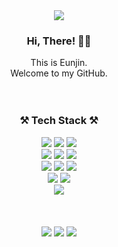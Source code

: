<div align="center">

  <img src="https://capsule-render.vercel.app/api?type=Waving&color=0B9CF5&section=header&height=250&text=YOOONEUNJIN!&animation=twinkling&fontSize=70&fontColor=FFFFFF&fontAlignY=40"/>
  
  <h3>Hi, There! 👋👋</h3>
  This is Eunjin. 
  <br>
  Welcome to my GitHub. 
  
  <br>
  <br>
  <br>
  
  <h3>⚒️ Tech Stack ⚒️</h3>
  
  <div>
    <img src="https://img.shields.io/badge/Java-007396?style=flat-square&logo=Java&logoColor=white"/>
    <img src="https://img.shields.io/badge/Spring Boot-6DB33F?style=flat-square&logo=Springboot&logoColor=white"/>
    <img src="https://img.shields.io/badge/jquery-0769AD?style=flat-square&logo=jquery&logoColor=white"/>
  </div>
  
  <div>
    <img src="https://img.shields.io/badge/CSS3-1572B6?style=flat-square&logo=CSS3&logoColor=white"/>
    <img src="https://img.shields.io/badge/HTML5-E34F26?style=flat-square&logo=HTML5&logoColor=white"/> 
    <img src="https://img.shields.io/badge/JavaScript-F7DF1E?style=flat-square&logo=JavaScript&logoColor=white"/>
  </div>
  
  <div>
    <img src="https://img.shields.io/badge/Oracle-F80000?style=flat-square&logo=oracle&logoColor=white"/>
    <img src="https://img.shields.io/badge/mySQL-4479A1?style=flat-square&logo=mysql&logoColor=white"/>
    <img src="https://img.shields.io/badge/mariaDB-003545?style=flat-square&logo=mariadb&logoColor=white"/>
  </div>
  
  <div>
    <img src="https://img.shields.io/badge/eclipse IDE-2C2255?style=flat-square&logo=eclipseide&logoColor=white"/>
    <img src="https://img.shields.io/badge/Visual Studio Code-007ACC?style=flat-square&logo=visualstudiocode&logoColor=white"/>
  </div>
  
  <div>
    <img src="https://img.shields.io/badge/Apache Tomcat-F8DC75?style=flat-square&logo=apachetomcat&logoColor=white"/>
  </div>
  
  <br>
  <br>
  <br>
  
  <img src="https://github-readme-stats.vercel.app/api?username=YOOONEUNJIN&show_icons=true&theme=holi">
  <img src="https://github-readme-stats.vercel.app/api/top-langs/?username=YOOONEUNJIN&layout=compact&theme=holi">
  
  <img src="https://capsule-render.vercel.app/api?type=Waving&color=0B9CF5&section=footer&height=100"/>

</div>

